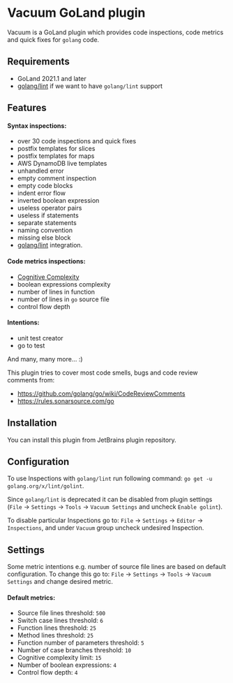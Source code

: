 # Vacuum GoLand plugin

Vacuum is a GoLand plugin which provides code inspections, code metrics and quick fixes for `golang` code.

## Requirements

- GoLand 2021.1 and later
- [golang/lint](https://github.com/golang/lint) if we want to have `golang/lint` support

## Features

#### Syntax inspections:
 - over 30 code inspections and quick fixes  
 - postfix templates for slices
 - postfix templates for maps
 - AWS DynamoDB live templates
 - unhandled error  
 - empty comment inspection
 - empty code blocks
 - indent error flow
 - inverted boolean expression
 - useless operator pairs
 - useless if statements
 - separate statements
 - naming convention
 - missing else block
 - [golang/lint](https://github.com/golang/lint) integration.

#### Code metrics inspections:
 - [Cognitive Complexity](https://www.sonarsource.com/docs/CognitiveComplexity.pdf)
 - boolean expressions complexity
 - number of lines in function
 - number of lines in `go` source file
 - control flow depth

#### Intentions:
 - unit test creator
 - go to test

And many, many more... :)

This plugin tries to cover most code smells, bugs and code review comments from:
 - https://github.com/golang/go/wiki/CodeReviewComments
 - https://rules.sonarsource.com/go

## Installation

You can install this plugin from JetBrains plugin repository.

## Configuration

To use Inspections with `golang/lint` run following command: `go get -u golang.org/x/lint/golint`.

Since `golang/lint` is deprecated it can be disabled from plugin settings (`File` -> `Settings` -> `Tools` -> `Vacuum Settings` and uncheck `Enable golint`).

To disable particular Inspections go to: `File` -> `Settings` -> `Editor` -> `Inspections`, and under `Vacuum` 
group uncheck undesired Inspection.

## Settings

Some metric intentions e.g. number of source file lines are based on default configuration. 
To change this go to: `File` -> `Settings` -> `Tools` -> `Vacuum Settings` and change desired metric.

#### Default metrics:

- Source file lines threshold: `500`
- Switch case lines threshold: `6`
- Function lines threshold: `25`
- Method lines threshold: `25`
- Function number of parameters threshold: `5`
- Number of case branches threshold: `10`
- Cognitive complexity limit: `15`
- Number of boolean expressions: `4`
- Control flow depth: `4`